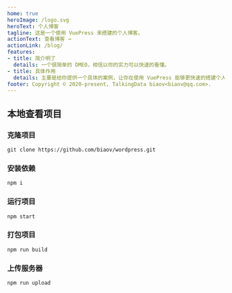 ```yaml
---
home: true
heroImage: /logo.svg
heroText: 个人博客
tagline: 这是一个使用 VuePress 来搭建的个人博客。
actionText: 查看博客 →
actionLink: /blog/
features:
- title: 简介明了
  details: 一个很简单的 DMEO，相信以你的实力可以快速的看懂。
- title: 具体作用
  details: 主要是给你提供一个具体的案例，让你在使用 VuePress 能够更快速的搭建个人博客网站，
footer: Copyright © 2020-present, TalkingData biaov<biaov@qq.com>.
---
```


## 本地查看项目

### 克隆项目

```Basic
git clone https://github.com/biaov/wordpress.git
```

### 安装依赖

```Basic
npm i
```

### 运行项目

```Basic
npm start
```

### 打包项目

```Basic
npm run build
```

### 上传服务器

```Basic
npm run upload
```
